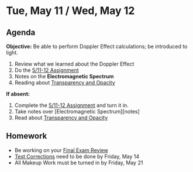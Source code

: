 Tue, May 11 / Wed, May 12
==================  
  
Agenda  
---------  
**Objective:** Be able to perform Doppler Effect calculations; be introduced to light.
  
1. Review what we learned about the Doppler Effect
2. Do the [5/11-12 Assignment][assmt]
3. Notes on the **Electromagnetic Spectrum**
4. Reading about [Transparency and Opacity][reading]
  
**If absent:** 

1. Complete the [5/11-12 Assignment][assmt] and turn it in.
2. Take notes over [Electromagnetic Spectrum][notes]
3. Read about [Transparency and Opacity][reading]
  
Homework   
-------------  
- Be working on your [Final Exam Review][rev]
- [Test Corrections][correct] need to be done by Friday, May 14
- All Makeup Work must be turned in by Friday, May 21

[rev]: https://avon.schoology.com/course/2624603689/materials?f=450604587
[assmt]: https://avon.schoology.com/assignment/4947041397/
[correct]: https://avon.schoology.com/course/2624603689/materials?f=384894111
[reading]: 
[notes]:
<!--stackedit_data:
eyJoaXN0b3J5IjpbLTEzMDc2MjYyODgsLTYyNzM4ODk4MSwtMT
UwOTkyODE1Niw2MTA5OTQ4NywxNTQ4NDQ2ODQ3LDE5NjkyNTgx
MCwtMTMxNDc3NjcwMSwxMTkyNzUwMTk0LDgzMzQ5NTU1LC0zNz
k3NzEyMDEsMjQ4Nzc4NTc3LDE0NTI5MjM2MDQsLTc2OTMxMzk3
NSwtMzY3ODMxNTQ5LDQ2MTAwNzI4OCwtMjAyNjg4NTgzMywtND
gzMDA1MTA1LDQwMjc1OTcyMSwtODAzNjAzMTcxLDg5NjgwMDM5
Ml19
-->